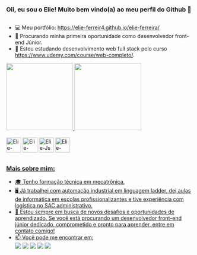 ### Oii, eu sou o Elie! Muito bem vindo(a) ao meu perfil do Github 👋

##

- 💻 Meu portfólio: https://elie-ferreir4.github.io/elie-ferreira/
- 🔭 Procurando minha primeira oportunidade como desenvolvedor front-end Júnior.
- 🌱 Estou estudando desenvolvimento web full stack pelo curso https://www.udemy.com/course/web-completo/.


<div>
  <a href="https://github.com/Elie-Ferreir4">
  <img height="180em" src="https://github-readme-stats.vercel.app/api?username=Elie-Ferreir4&show_icons=true&theme=tokyonight&rank_icon=github">
   <img height="180em" src="https://github-readme-stats.vercel.app/api/top-langs/?username=Elie-Ferreir4&layout=compact&theme=tokyonight">
</div>
  
<div style="display: inline-block"><br>
  <img alt="Elie-html" height="40" widh="40" src="https://cdn.jsdelivr.net/gh/devicons/devicon/icons/html5/html5-original-wordmark.svg"/>
  <img alt="Elie-css" height="40" widh="40" src="https://cdn.jsdelivr.net/gh/devicons/devicon/icons/css3/css3-original-wordmark.svg" />
  <img alt="Elie-Js" height="40" widh="40" src="https://cdn.jsdelivr.net/gh/devicons/devicon/icons/javascript/javascript-original.svg" />
  <img alt="Elie-Bootstrap" height="40" widh="40" src="https://cdn.jsdelivr.net/gh/devicons/devicon/icons/bootstrap/bootstrap-original-wordmark.svg" />
</div>
  
##
  
### Mais sobre mim:
- 🎓 Tenho formação técnica em mecatrônica.
- 🖥️ Já trabalhei com automação industrial em linguagem ladder, dei aulas de informática em escolas profissionalizantes e tive experiência com logística no SAC administrativo.
- 🌟 Estou sempre em busca de novos desafios e oportunidades de aprendizado. Se você está procurando um desenvolvedor front-end júnior dedicado, comprometido e pronto para aprender, entre em contato comigo!
- 📫 Você pode me encontrar em: <br> 
<a href="https://www.linkedin.com/in/elie-ferreira-b18537256/"><img src="https://img.shields.io/badge/LinkedIn-0077B5?style=for-the-badge&logo=linkedin&logoColor=white"></a>
<a href="https://www.instagram.com/elie_code/"><img src="https://img.shields.io/badge/Instagram-E4405F?style=for-the-badge&logo=instagram&logoColor=white"></a>
<a href="https://api.whatsapp.com/send?phone=5512997886761&amp;text=Olá Elie vim através de seu perfil do Github"><img src="https://img.shields.io/badge/WhatsApp-25D366?style=for-the-badge&logo=whatsapp&logoColor=white"></a>
<a href="mailto:elie-ferreira@outlook.com"><img src="https://img.shields.io/badge/Microsoft_Outlook-0078D4?style=for-the-badge&logo=microsoft-outlook&logoColor=white"></a>
<a href="mailto:portifolioelie@gmail.com"><img src="https://img.shields.io/badge/Gmail-D14836?style=for-the-badge&logo=gmail&logoColor=white"></a>
